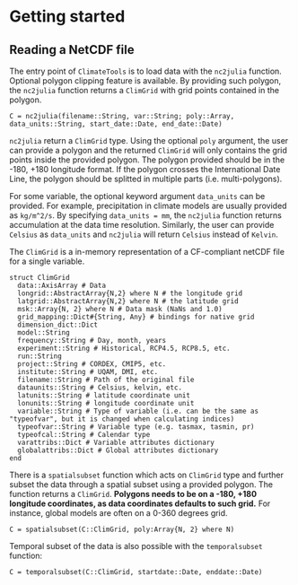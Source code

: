 # Getting started

## Reading a NetCDF file

The entry point of `ClimateTools` is to load data with the `nc2julia` function. Optional polygon clipping feature is available. By providing such polygon, the `nc2julia` function  returns a `ClimGrid` with grid points contained in the polygon.

```julia-repl
C = nc2julia(filename::String, var::String; poly::Array, data_units::String, start_date::Date, end_date::Date)
```

`nc2julia` return a `ClimGrid` type. Using the optional `poly` argument, the user can provide a polygon and the returned `ClimGrid` will only contains the grid points inside the provided polygon. The polygon provided should be in the -180, +180 longitude format. If the polygon crosses the International Date Line, the polygon should be splitted in multiple parts (i.e. multi-polygons).

For some variable, the optional keyword argument `data_units` can be provided. For example, precipitation in climate models are usually provided as `kg/m^2/s`. By specifying `data_units = mm`, the `nc2julia` function returns accumulation at the data time resolution. Similarly, the user can provide `Celsius` as `data_units` and `nc2julia` will return `Celsius` instead of `Kelvin`.

The `ClimGrid` is a in-memory representation of a CF-compliant netCDF file for a single variable.

```julia-repl
struct ClimGrid
  data::AxisArray # Data
  longrid::AbstractArray{N,2} where N # the longitude grid
  latgrid::AbstractArray{N,2} where N # the latitude grid
  msk::Array{N, 2} where N # Data mask (NaNs and 1.0)
  grid_mapping::Dict#{String, Any} # bindings for native grid
  dimension_dict::Dict
  model::String
  frequency::String # Day, month, years
  experiment::String # Historical, RCP4.5, RCP8.5, etc.
  run::String
  project::String # CORDEX, CMIP5, etc.
  institute::String # UQAM, DMI, etc.
  filename::String # Path of the original file
  dataunits::String # Celsius, kelvin, etc.
  latunits::String # latitude coordinate unit
  lonunits::String # longitude coordinate unit
  variable::String # Type of variable (i.e. can be the same as "typeofvar", but it is changed when calculating indices)
  typeofvar::String # Variable type (e.g. tasmax, tasmin, pr)
  typeofcal::String # Calendar type
  varattribs::Dict # Variable attributes dictionary
  globalattribs::Dict # Global attributes dictionary
end
```

There is a `spatialsubset` function which acts on `ClimGrid` type and further subset the data through a spatial subset using a provided polygon. The function returns a `ClimGrid`. **Polygons needs to be on a -180, +180 longitude coordinates, as data coordinates defaults to such grid.** For instance, global models are often on a 0-360 degrees grid.

```julia-repl
C = spatialsubset(C::ClimGrid, poly:Array{N, 2} where N)
```

Temporal subset of the data is also possible with the `temporalsubset` function:

```julia-repl
C = temporalsubset(C::ClimGrid, startdate::Date, enddate::Date)
```
